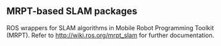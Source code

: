 MRPT-based SLAM packages 
-------------------------

ROS wrappers for SLAM algorithms in Mobile Robot Programming Toolkit (MRPT). 
Refer to http://wiki.ros.org/mrpt_slam for further documentation.

